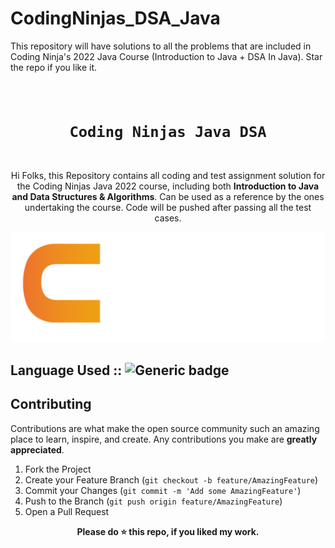 # CodingNinjas_DSA_Java
This repository will have solutions to all the problems that are included in Coding Ninja's 2022 Java Course (Introduction to Java + DSA In Java). Star the repo if you like it.

<code>
  <h1 align="center">Coding Ninjas Java DSA</h1>
</code>

<p align="center">
  Hi Folks, this Repository contains all coding and test assignment solution for the Coding Ninjas Java 2022 course, including both <b>Introduction to Java and Data Structures & Algorithms</b>. Can be used as a reference by the ones undertaking the course. Code will be pushed after passing all the test cases.
</p>

<p align="center">
<img src="https://github.com/the-wolverine-coder-UjjwalKumar/CodingNinjas_DSA_Java/blob/main/assets/CN.png" alt="CodingNinjas"/>
</p>

## Language Used :: ![Generic badge](https://img.shields.io/badge/Java-orange)


## Contributing

Contributions are what make the open source community such an amazing place to learn, inspire, and create. Any contributions you make are **greatly appreciated**.

1. Fork the Project
2. Create your Feature Branch (`git checkout -b feature/AmazingFeature`)
3. Commit your Changes (`git commit -m 'Add some AmazingFeature'`)
4. Push to the Branch (`git push origin feature/AmazingFeature`)
5. Open a Pull Request

<div align="center">
  <b>Please do ⭐ this repo, if you liked my work.</b>
</div>
